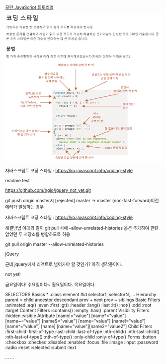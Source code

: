 [모던 JavaScript 튜토리얼](https://ko.javascript.info/)

<img src="./javascript_Coding_style.png" >

자바스크립트 코딩 스타일 : https://ko.javascript.info/coding-style 

readme test

https://github.com/ngio/jguery_not_yet.git

git push origin master시 [rejected] master -> master (non-fast-forward)이런 에러가 발생하는 경우


자바스크립트 코딩 스타일 : https://ko.javascript.info/coding-style 


해결방법
아래와 같이 git pull 시에 –allow-unrelated-histories 옵션 추가하여 관련 없었던 두 저장소를 병합하도록 허용

git pull origin master --allow-unrelated-histories

jQuery

근데 jquery에서 리액트로 넘어가야 할 것인가?
아직 생각중이다. 

not yet!

금요일이다!
수요일이다~
월요일이다.
목요일이다.

SELECTORS
	Basics
		*
		.class
		element
		#id
		selector1, selectorN, ...
	Hierarchy
		parent &gt; child
		ancestor descendant
		prev + next
		prev ~ siblings
	Basic Filters
		:animated
		:eq()
		:even
		:first
		:gt()
		:header
		:lang()
		:last
		:lt()
		:not()
		:odd
		:root
		:target
	Content Filters
		:contains()
		:empty
		:has()
		:parent
	Visibility Filters
		:hidden
		:visible
	Attribute
		[name|="value"]
		[name*="value"]
		[name~="value"]
		[name$="value"]
		[name="value"]
		[name!="value"]
		[name^="value"]
		[name]
		[name="value"][name2="value2"]
	Child Filters
		:first-child
		:first-of-type
		:last-child
		:last-of-type
		:nth-child()
		:nth-last-child()
		:nth-last-of-type()
		:nth-of-type()
		:only-child
		:only-of-type()
	Forms
		:button
		:checkbox
		:checked
		:disabled
		:enabled
		:focus
		:file
		:image
		:input
		:password
		:radio
		:reset
		:selected
		:submit
		:text

 
...
...
